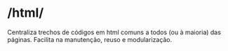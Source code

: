 # /html/
Centraliza trechos de códigos em html comuns a todos (ou à maioria) das páginas.
Facilita na manutenção, reuso e modularização.

